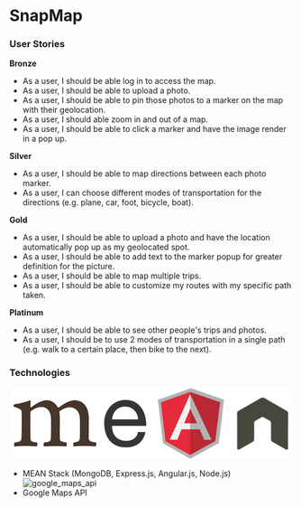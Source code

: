 # SnapMap

### User Stories

**Bronze**
* As a user, I should be able log in to access the map.
* As a user, I should be able to upload a photo.
* As a user, I should be able to pin those photos to a marker on the map with their geolocation.
* As a user, I should able zoom in and out of a map.
* As a user, I should be able to click a marker and have the image render in a pop up.

**Silver**
* As a user, I should be able to map directions between each photo marker.
* As a user, I can choose different modes of transportation for the directions (e.g. plane, car, foot, bicycle, boat).

**Gold**
* As a user, I should be able to upload a photo and have the location automatically pop up as my geolocated spot.
* As a user, I should be able to add text to the marker popup for greater definition for the picture.
* As a user, I should be able to map multiple trips.
* As a user, I should be able to customize my routes with my specific path taken.

**Platinum**
* As a user, I should be able to see other people's trips and photos.
* As a user, I should be to use 2 modes of transportation in a single path (e.g. walk to a certain place, then bike to the next).

### Technologies
![mean-logo](./images/mean-logo.jpeg)
* MEAN Stack (MongoDB, Express.js, Angular.js, Node.js)
![google_maps_api](./images/gogole_maps_api.png)
* Google Maps API
